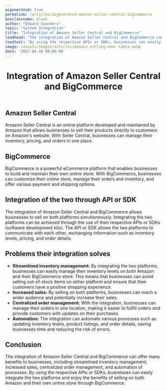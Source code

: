 ```yaml
---
aigenerated: true
permalink: /articles/aigenerated-amazon-seller-central-bigcommerce
boxclassname: black
author: "Edward Saunders"
topic: "System Integration"
title: "Integration of Amazon Seller Central and BigCommerce"
leadhead: "The integration of Amazon Seller Central and BigCommerce can offer many benefits to businesses, including streamlined inventory management, increased sales, centralized order management, and automation of processes"
leadtext: "By using the respective APIs or SDKs, businesses can easily integrate the two platforms and enjoy the benefits of selling on both Amazon and their own online store through BigCommerce."
image: /assets/images/articles/people-sitting-near-table.webp
date: '2022-04-19 00:00:00'
---
```

<div class="arttext">	<header>
		<h1>Integration of Amazon Seller Central and BigCommerce</h1>
	</header>
	<main>
		<h2>Amazon Seller Central</h2>
		<p>Amazon Seller Central is an online platform developed and maintained by Amazon that allows businesses to sell their products directly to customers on Amazon's website. With Seller Central, businesses can manage their inventory, pricing, and orders in one place.</p>
		<h2>BigCommerce</h2>
		<p>BigCommerce is a powerful eCommerce platform that enables businesses to build and maintain their own online store. With BigCommerce, businesses can customize their online store, manage their orders and inventory, and offer various payment and shipping options.</p>
		<h2>Integration of the two through API or SDK</h2>
		<p>The integration of Amazon Seller Central and BigCommerce allows businesses to sell on both platforms simultaneously. Integrating the two platforms can be achieved through the use of their respective APIs or SDKs (software development kits). The API or SDK allows the two platforms to communicate with each other, exchanging information such as inventory levels, pricing, and order details.</p>
		<h2>Problems their integration solves</h2>
		<ul>
			<li><strong>Streamlined inventory management:</strong> By integrating the two platforms, businesses can easily manage their inventory levels on both Amazon and their BigCommerce store. This means that businesses can avoid selling out-of-stock items on either platform and ensure that their customers have a positive shopping experience.</li>
			<li><strong>Increased sales:</strong> By selling on both platforms, businesses can reach a wider audience and potentially increase their sales.</li>
			<li><strong>Centralized order management:</strong> With the integration, businesses can manage their orders in one location, making it easier to fulfill orders and provide customers with updates on their purchases.</li>
			<li><strong>Automation:</strong> The integration can automate various processes such as updating inventory levels, product listings, and order details, saving businesses time and reducing the risk of errors.</li>
		</ul>
		<h2>Conclusion</h2>
		<p>The integration of Amazon Seller Central and BigCommerce can offer many benefits to businesses, including streamlined inventory management, increased sales, centralized order management, and automation of processes. By using the respective APIs or SDKs, businesses can easily integrate the two platforms and enjoy the benefits of selling on both Amazon and their own online store through BigCommerce.</p>
	</main>
</div>